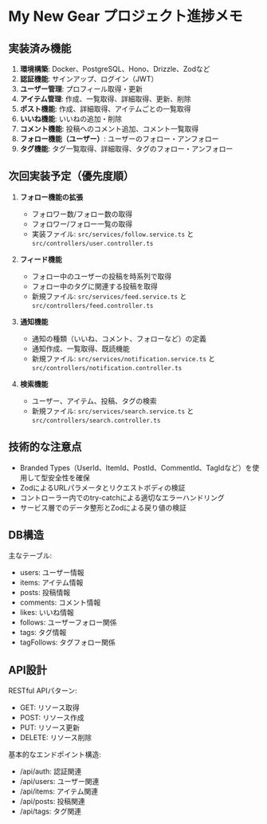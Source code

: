 # My New Gear プロジェクト進捗メモ

## 実装済み機能

1. **環境構築**: Docker、PostgreSQL、Hono、Drizzle、Zodなど
2. **認証機能**: サインアップ、ログイン（JWT）
3. **ユーザー管理**: プロフィール取得・更新
4. **アイテム管理**: 作成、一覧取得、詳細取得、更新、削除
5. **ポスト機能**: 作成、詳細取得、アイテムごとの一覧取得
6. **いいね機能**: いいねの追加・削除
7. **コメント機能**: 投稿へのコメント追加、コメント一覧取得
8. **フォロー機能（ユーザー）**: ユーザーのフォロー・アンフォロー
9. **タグ機能**: タグ一覧取得、詳細取得、タグのフォロー・アンフォロー

## 次回実装予定（優先度順）

1. **フォロー機能の拡張**

   - フォロワー数/フォロー数の取得
   - フォロワー/フォロー一覧の取得
   - 実装ファイル: `src/services/follow.service.ts` と `src/controllers/user.controller.ts`

2. **フィード機能**

   - フォロー中のユーザーの投稿を時系列で取得
   - フォロー中のタグに関連する投稿を取得
   - 新規ファイル: `src/services/feed.service.ts` と `src/controllers/feed.controller.ts`

3. **通知機能**

   - 通知の種類（いいね、コメント、フォローなど）の定義
   - 通知作成、一覧取得、既読機能
   - 新規ファイル: `src/services/notification.service.ts` と `src/controllers/notification.controller.ts`

4. **検索機能**
   - ユーザー、アイテム、投稿、タグの検索
   - 新規ファイル: `src/services/search.service.ts` と `src/controllers/search.controller.ts`

## 技術的な注意点

- Branded Types（UserId、ItemId、PostId、CommentId、TagIdなど）を使用して型安全性を確保
- ZodによるURLパラメータとリクエストボディの検証
- コントローラー内でのtry-catchによる適切なエラーハンドリング
- サービス層でのデータ整形とZodによる戻り値の検証

## DB構造

主なテーブル:

- users: ユーザー情報
- items: アイテム情報
- posts: 投稿情報
- comments: コメント情報
- likes: いいね情報
- follows: ユーザーフォロー関係
- tags: タグ情報
- tagFollows: タグフォロー関係

## API設計

RESTful APIパターン:

- GET: リソース取得
- POST: リソース作成
- PUT: リソース更新
- DELETE: リソース削除

基本的なエンドポイント構造:

- /api/auth: 認証関連
- /api/users: ユーザー関連
- /api/items: アイテム関連
- /api/posts: 投稿関連
- /api/tags: タグ関連
